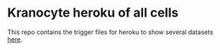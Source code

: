 # Kranocyte heroku of all cells
This repo contains the trigger files for heroku to show several datasets [here](https://kranos-all.herokuapp.com/).
